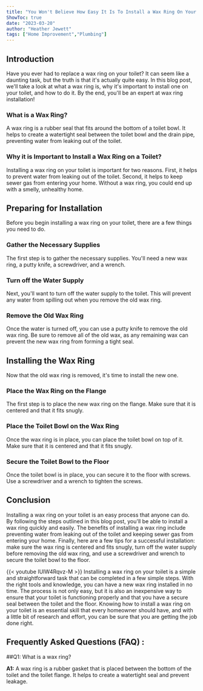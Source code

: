 ```yaml
---
title: "You Won't Believe How Easy It Is To Install a Wax Ring On Your Toilet!"
ShowToc: true 
date: "2023-03-20"
author: "Heather Jewett" 
tags: ["Home Improvement","Plumbing"]
---
```

## Introduction

Have you ever had to replace a wax ring on your toilet? It can seem like a daunting task, but the truth is that it's actually quite easy. In this blog post, we'll take a look at what a wax ring is, why it's important to install one on your toilet, and how to do it. By the end, you'll be an expert at wax ring installation!

### What is a Wax Ring?

A wax ring is a rubber seal that fits around the bottom of a toilet bowl. It helps to create a watertight seal between the toilet bowl and the drain pipe, preventing water from leaking out of the toilet.

### Why it is Important to Install a Wax Ring on a Toilet?

Installing a wax ring on your toilet is important for two reasons. First, it helps to prevent water from leaking out of the toilet. Second, it helps to keep sewer gas from entering your home. Without a wax ring, you could end up with a smelly, unhealthy home.

## Preparing for Installation

Before you begin installing a wax ring on your toilet, there are a few things you need to do.

### Gather the Necessary Supplies

The first step is to gather the necessary supplies. You'll need a new wax ring, a putty knife, a screwdriver, and a wrench.

### Turn off the Water Supply

Next, you'll want to turn off the water supply to the toilet. This will prevent any water from spilling out when you remove the old wax ring.

### Remove the Old Wax Ring

Once the water is turned off, you can use a putty knife to remove the old wax ring. Be sure to remove all of the old wax, as any remaining wax can prevent the new wax ring from forming a tight seal.

## Installing the Wax Ring

Now that the old wax ring is removed, it's time to install the new one.

### Place the Wax Ring on the Flange

The first step is to place the new wax ring on the flange. Make sure that it is centered and that it fits snugly.

### Place the Toilet Bowl on the Wax Ring

Once the wax ring is in place, you can place the toilet bowl on top of it. Make sure that it is centered and that it fits snugly.

### Secure the Toilet Bowl to the Floor

Once the toilet bowl is in place, you can secure it to the floor with screws. Use a screwdriver and a wrench to tighten the screws.

## Conclusion

Installing a wax ring on your toilet is an easy process that anyone can do. By following the steps outlined in this blog post, you'll be able to install a wax ring quickly and easily. The benefits of installing a wax ring include preventing water from leaking out of the toilet and keeping sewer gas from entering your home. Finally, here are a few tips for a successful installation: make sure the wax ring is centered and fits snugly, turn off the water supply before removing the old wax ring, and use a screwdriver and wrench to secure the toilet bowl to the floor.

{{< youtube IUIW4Rqvz-M >}} 
Installing a wax ring on your toilet is a simple and straightforward task that can be completed in a few simple steps. With the right tools and knowledge, you can have a new wax ring installed in no time. The process is not only easy, but it is also an inexpensive way to ensure that your toilet is functioning properly and that you have a secure seal between the toilet and the floor. Knowing how to install a wax ring on your toilet is an essential skill that every homeowner should have, and with a little bit of research and effort, you can be sure that you are getting the job done right.

## Frequently Asked Questions (FAQ) :
##Q1: What is a wax ring?

**A1:** A wax ring is a rubber gasket that is placed between the bottom of the toilet and the toilet flange. It helps to create a watertight seal and prevent leakage.





